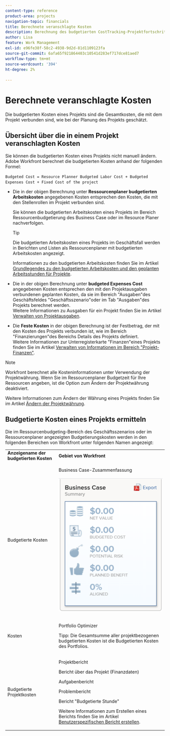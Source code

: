 ```yaml
---
content-type: reference
product-area: projects
navigation-topic: financials
title: Berechnete veranschlagte Kosten
description: Berechnung des budgetierten CostTracking-Projektfortschritts mit einem Nutzungsbericht""
author: Lisa
feature: Work Management
exl-id: e96fe38f-58c2-4938-9d2d-81d1109123fa
source-git-commit: 6afa65f921864403c10541d283ef717dce81aed7
workflow-type: tm+mt
source-wordcount: '394'
ht-degree: 2%

---
```


# Berechnete veranschlagte Kosten

<!--
<div data-mc-conditions="QuicksilverOrClassic.Draft mode">
<p>(NOTE: This article is linked from "Tracking Project Progress with a Utilization Report"</p>
<p>Keep the structure of this article similar to Calculating Budgeted Labor Cost)</p>
</div>
-->

Die budgetierten Kosten eines Projekts sind die Gesamtkosten, die mit dem Projekt verbunden sind, wie bei der Planung des Projekts geschätzt.

## Übersicht über die in einem Projekt veranschlagten Kosten

Sie können die budgetierten Kosten eines Projekts nicht manuell ändern. Adobe Workfront berechnet die budgetierten Kosten anhand der folgenden Formel:

`Budgeted Cost = Resource Planner Budgeted Labor Cost + Budgeted Expenses Cost + Fixed Cost of the project`

* Die in der obigen Berechnung unter **Ressourcenplaner budgetierten Arbeitskosten** angegebenen Kosten entsprechen den Kosten, die mit den Stellenrollen im Projekt verbunden sind.

  Sie können die budgetierten Arbeitskosten eines Projekts im Bereich Ressourcenbudgetierung des Business Case oder im Resource Planer nachverfolgen.

  >[!TIP]
  >
  >  Die budgetierten Arbeitskosten eines Projekts im Geschäftsfall werden in Berichten und Listen als Ressourcenplaner mit budgetierten Arbeitskosten angezeigt.

  Informationen zu den budgetierten Arbeitskosten finden Sie im Artikel [Grundlegendes zu den budgetierten Arbeitskosten und den geplanten Arbeitsstunden für Projekte](../../../manage-work/projects/project-finances/budgeted-labor-cost.md).

* Die in der obigen Berechnung unter **budgeted Expenses Cost** angegebenen Kosten entsprechen den mit den Projektausgaben verbundenen geplanten Kosten, da sie im Bereich &quot;Ausgaben&quot;des Geschäftsfeldes &quot;Geschäftsszenario&quot;oder im Tab &quot;Ausgaben&quot;des Projekts berechnet werden.\
  Weitere Informationen zu Ausgaben für ein Projekt finden Sie im Artikel [Verwalten von Projektausgaben](../../../manage-work/projects/project-finances/manage-project-expenses.md).

* Die **Feste Kosten** in der obigen Berechnung ist der Festbetrag, der mit den Kosten des Projekts verbunden ist, wie im Bereich &quot;Finanzierungen&quot;des Bereichs Details des Projekts definiert.\
  Weitere Informationen zur Unterregisterkarte &quot;Finanzen&quot;eines Projekts finden Sie im Artikel [Verwalten von Informationen im Bereich &quot;Projekt-Finanzen&quot;](../../../manage-work/projects/project-finances/manage-project-finance-area.md).

>[!NOTE]
>
>Workfront berechnet alle Kosteninformationen unter Verwendung der Projektwährung. Wenn Sie im Ressourcenplaner Budgetzeit für Ihre Ressourcen angeben, ist die Option zum Ändern der Projektwährung deaktiviert.
>
>Weitere Informationen zum Ändern der Währung eines Projekts finden Sie im Artikel [Ändern der Projektwährung](../../../manage-work/projects/project-finances/change-project-currency.md).

## Budgetierte Kosten eines Projekts ermitteln

Die im Ressourcenbudgeting-Bereich des Geschäftsszenarios oder im Ressourcenplaner angezeigten Budgetierungskosten werden in den folgenden Bereichen von Workfront unter folgenden Namen angezeigt:

<table style="table-layout:auto"> 
   <col> 
   <col> 
   <tbody> 
    <tr> 
     <td><strong>Anzeigename der budgetierten Kosten</strong></td> 
     <td><strong>Gebiet von Workfront</strong></td> 
    </tr> 
    <tr> 
     <td>Budgetierte Kosten</td> 
     <td> <p>Business Case-Zusammenfassung</p> <p> <img src="assets/business-case-summary-qs-350x453.png" style="width: 350;height: 453;"> </p> </td> 
    </tr> 
    <tr> 
     <td>Kosten</td> 
     <td> <p>Portfolio Optimizer</p> <p>Tipp: Die Gesamtsumme aller projektbezogenen budgetierten Kosten ist die Budgetierten Kosten des Portfolios.</p> </td> 
    </tr> 
    <tr> 
     <td>Budgetierte Projektkosten</td> 
     <td> <!--
       <p data-mc-conditions="QuicksilverOrClassic.Draft mode">Resource Estimates report (NOTE: this was removed with flash)</p>
      --> <p>Projektbericht</p> <p>Bericht über das Projekt (Finanzdaten)</p> <p>Aufgabenbericht</p> <p>Problembericht</p> <p>Bericht "Budgetierte Stunde"</p> <p>Weitere Informationen zum Erstellen eines Berichts finden Sie im Artikel <a href="../../../reports-and-dashboards/reports/creating-and-managing-reports/create-custom-report.md" class="MCXref xref">Benutzerspezifischen Bericht erstellen</a>.</p> </td> 
    </tr> 
   </tbody> 
  </table>
